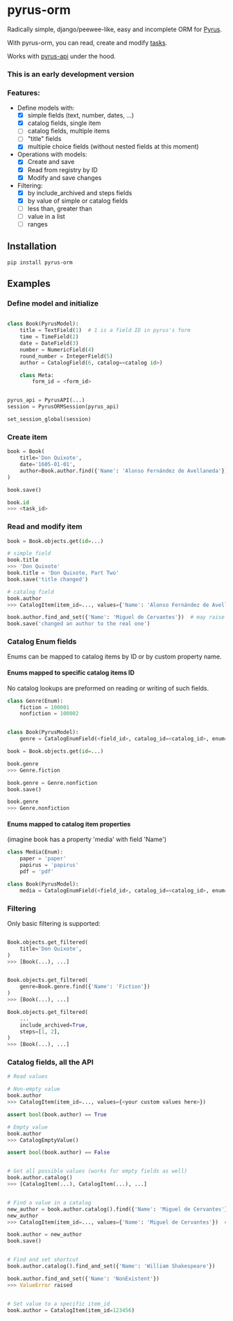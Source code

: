 pyrus-orm
=========

Radically simple, django/peewee-like, easy and incomplete ORM for [Pyrus](https://pyrus.com).

With pyrus-orm, you can read, create and modify [tasks](https://pyrus.com/en/help/api/models#form-registry-task).

Works with [pyrus-api](https://github.com/simplygoodsoftware/pyrusapi-python) under the hood.

### This is an early development version

### Features:

- Define models with:
    - [x] simple fields (text, number, dates, ...)
    - [x] catalog fields, single item
    - [ ] catalog fields, multiple items
    - [ ] "title" fields
    - [x] multiple choice fields (without nested fields at this moment)
- Operations with models:
    - [x] Create and save
    - [x] Read from registry by ID
    - [x] Modify and save changes
- Filtering:
    - [x] by include_archived and steps fields
    - [x] by value of simple or catalog fields
    - [ ] less than, greater than
    - [ ] value in a list
    - [ ] ranges

Installation
-----------

```shell
pip install pyrus-orm
```

Examples
-------


### Define model and initialize

```python

class Book(PyrusModel):
    title = TextField(1)  # 1 is a field ID in pyrus's form
    time = TimeField(2)
    date = DateField(3)
    number = NumericField(4)
    round_number = IntegerField(5)
    author = CatalogField(6, catalog=<catalog id>)

    class Meta:
        form_id = <form_id>


pyrus_api = PyrusAPI(...)
session = PyrusORMSession(pyrus_api)

set_session_global(session)
```


### Create item

```python
book = Book(
    title='Don Quixote',
    date='1605-01-01',
    author=Book.author.find({'Name': 'Alonso Fernández de Avellaneda'})
)

book.save()

book.id
>>> <task_id>
```


### Read and modify item

```python
book = Book.objects.get(id=...)

# simple field
book.title
>>> 'Don Quixote'
book.title = 'Don Quixote, Part Two'
book.save('title changed')

# catalog field
book.author
>>> CatalogItem(item_id=..., values={'Name': 'Alonso Fernández de Avellaneda'})  # values comes from the catalog definition

book.author.find_and_set({'Name': 'Miguel de Cervantes'})  # may raise ValueError if no value found
book.save('changed an author to the real one')
```

### Catalog Enum fields

Enums can be mapped to catalog items by ID or by custom property name.

#### Enums mapped to specific catalog items ID

No catalog lookups are preformed on reading or writing of such fields.

```python
class Genre(Enum):
    fiction = 100001
    nonfiction = 100002


class Book(PyrusModel):
    genre = CatalogEnumField(<field_id>, catalog_id=<catalog_id>, enum=Genre, id_field='item_id')

book = Book.objects.get(id=...)

book.genre
>>> Genre.fiction

book.genre = Genre.nonfiction
book.save()

book.genre
>>> Genre.nonfiction
```


#### Enums mapped to catalog item properties

(imagine book has a property 'media' with field 'Name')

```python
class Media(Enum):
    paper = 'paper'
    papirus = 'papirus'
    pdf = 'pdf'

class Book(PyrusModel):
    media = CatalogEnumField(<field_id>, catalog_id=<catalog_id>, enum=Genre, id_field='Name')
```

### Filtering

Only basic filtering is supported:

```python

Book.objects.get_filtered(
    title='Don Quixote',
)
>>> [Book(...), ...]


Book.objects.get_filtered(
    genre=Book.genre.find({'Name': 'Fiction'})
)
>>> [Book(...), ...]

Book.objects.get_filtered(
    ...
    include_archived=True,
    steps=[1, 2],
)
>>> [Book(...), ...]
```


### Catalog fields, all the API
```python
# Read values

# Non-empty value
book.author
>>> CatalogItem(item_id=..., values={<your custom values here>})

assert bool(book.author) == True

# Empty value
book.author
>>> CatalogEmptyValue()

assert bool(book.author) == False


# Get all possible values (works for empty fields as well)
book.author.catalog()
>>> [CatalogItem(...), CatalogItem(...), ...]


# Find a value in a catalog
new_author = book.author.catalog().find({'Name': 'Miguel de Cervantes'})
new_author
>>> CatalogItem(item_id=..., values={'Name': 'Miguel de Cervantes'})  # or None

book.author = new_author
book.save()


# Find and set shortcut
book.author.catalog().find_and_set({'Name': 'William Shakespeare'})

book.author.find_and_set({'Name': 'NonExistent'})
>>> ValueError raised


# Set value to a specific item_id
book.author = CatalogItem(item_id=123456)
```